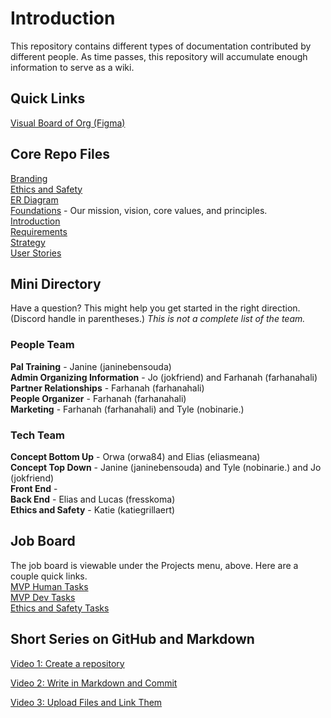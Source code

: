 # Introduction

This repository contains different types of documentation contributed by different people. As time passes, this repository will accumulate enough information to serve as a wiki.


## Quick Links

[Visual Board of Org (Figma)](https://www.figma.com/file/FxJXZSY8Xor4i92c6a09wH/PalCollective-overview-diagram?type=whiteboard&node-id=0-1&t=w0xtcaMb4bVqCTeT-0)   

## Core Repo Files
[Branding](BRANDING.md)  
[Ethics and Safety](ETHICS_SAFETY.adoc)     
[ER Diagram](ER%20DIGRAM.md)  
[Foundations](FOUNDATIONS.md) - Our mission, vision, core values, and principles.  
[Introduction](INTRODUCTION.md)  
[Requirements](REQUIREMENTS.md)  
[Strategy](STRATEGY.md)  
[User Stories](USER_STORIES.md)  



## Mini Directory
Have a question? This might help you get started in the right direction. (Discord handle in parentheses.)  _This is not a complete list of the team._

### People Team
**Pal Training** - Janine (janinebensouda)  
**Admin Organizing Information** - Jo (jokfriend) and Farhanah (farhanahali)  
**Partner Relationships** - Farhanah (farhanahali)  
**People Organizer** - Farhanah (farhanahali)  
**Marketing** - Farhanah (farhanahali) and Tyle (nobinarie.)  

### Tech Team
**Concept Bottom Up** - Orwa (orwa84) and Elias (eliasmeana)  
**Concept Top Down** - Janine (janinebensouda) and Tyle (nobinarie.) and Jo (jokfriend)   
**Front End** -   
**Back End** - Elias and Lucas (fresskoma)  
**Ethics and Safety** - Katie (katiegrillaert)  

## Job Board
The job board is viewable under the Projects menu, above. Here are a couple quick links.  
[MVP Human Tasks](https://github.com/orgs/PalCollective/projects/3)  
[MVP Dev Tasks](https://github.com/orgs/PalCollective/projects/2)  
[Ethics and Safety Tasks](https://github.com/orgs/PalCollective/projects/4)

## Short Series on GitHub and Markdown  
[Video 1: Create a repository](https://www.loom.com/share/7c7277cef8d74082931dd7d816452f3f?sid=ffa77fba-f4c7-443b-a3d0-b517f27f50d3)  

[Video 2: Write in Markdown and Commit](https://www.loom.com/share/2fe5ea5e0dc941ee9e442c17ff3cd81b?sid=30595de6-0a46-4b80-a4b0-9b9eb70dd2e0)  

[Video 3: Upload Files and Link Them](https://www.loom.com/share/376b4e49a9f448528d355654e2797d2e?sid=205d1cfe-9d81-41dd-9d78-9a439a9aa63d)  


